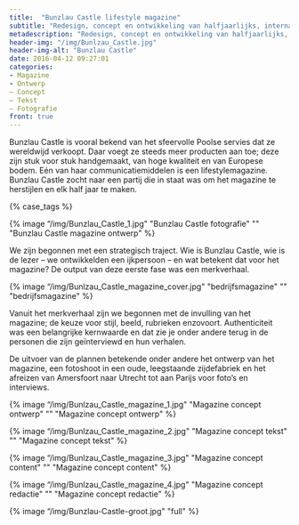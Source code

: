 ```yaml
---
title:  "Bunzlau Castle lifestyle magazine"
subtitle: "Redesign, concept en ontwikkeling van halfjaarlijks, internationaal lifestylemagazine"
metadescription: "Redesign, concept en ontwikkeling van halfjaarlijks, internationaal lifestylemagazine"
header-img: "/img/Bunlzau_Castle.jpg"
header-img-alt: "Bunzlau Castle"
date: 2016-04-12 09:27:01
categories: 
- Magazine
- Ontwerp 
– Concept 
– Tekst 
– Fotografie
front: true
---
```


Bunzlau Castle is vooral bekend van het sfeervolle Poolse servies dat ze wereldwijd verkoopt. Daar voegt ze steeds meer producten aan toe; deze zijn stuk voor stuk handgemaakt, van hoge kwaliteit en van Europese bodem. Eén van haar communicatiemiddelen is een lifestylemagazine. Bunzlau Castle zocht naar een partij die in staat was om het magazine te herstijlen en elk half jaar te maken.

{% case_tags %}

{% image “/img/Bunzlau_Castle_1.jpg" "Bunzlau Castle fotografie" "" "Bunzlau Castle magazine ontwerp" %}

We zijn begonnen met een strategisch traject. Wie is Bunzlau Castle, wie is de lezer – we ontwikkelden een ijkpersoon – en wat betekent dat voor het magazine? De output van deze eerste fase was een merkverhaal.

{% image “/img/Bunlzau_Castle_magazine_cover.jpg" "bedrijfsmagazine" "" "bedrijfsmagazine" %}

Vanuit het merkverhaal zijn we begonnen met de invulling van het magazine; de keuze voor stijl, beeld, rubrieken enzovoort. Authenticiteit was een belangrijke kernwaarde en dat zie je onder andere terug in de personen die zijn geïnterviewd en hun verhalen.
 
De uitvoer van de plannen betekende onder andere het ontwerp van het magazine, een fotoshoot in een oude, leegstaande zijdefabriek en het afreizen van Amersfoort naar Utrecht tot aan Parijs voor foto’s en interviews.   


{% image “/img/Bunlzau_Castle_magazine_1.jpg" "Magazine concept ontwerp" "" "Magazine concept ontwerp" %}

{% image “/img/Bunlzau_Castle_magazine_2.jpg" "Magazine concept tekst" "" "Magazine concept tekst" %}

{% image “/img/Bunlzau_Castle_magazine_3.jpg" "Magazine concept content" "" "Magazine concept content" %}

{% image “/img/Bunlzau_Castle_magazine_4.jpg" "Magazine concept redactie" "" "Magazine concept redactie" %}

{% image “/img/Bunzlau-Castle-groot.jpg" "full" %}
